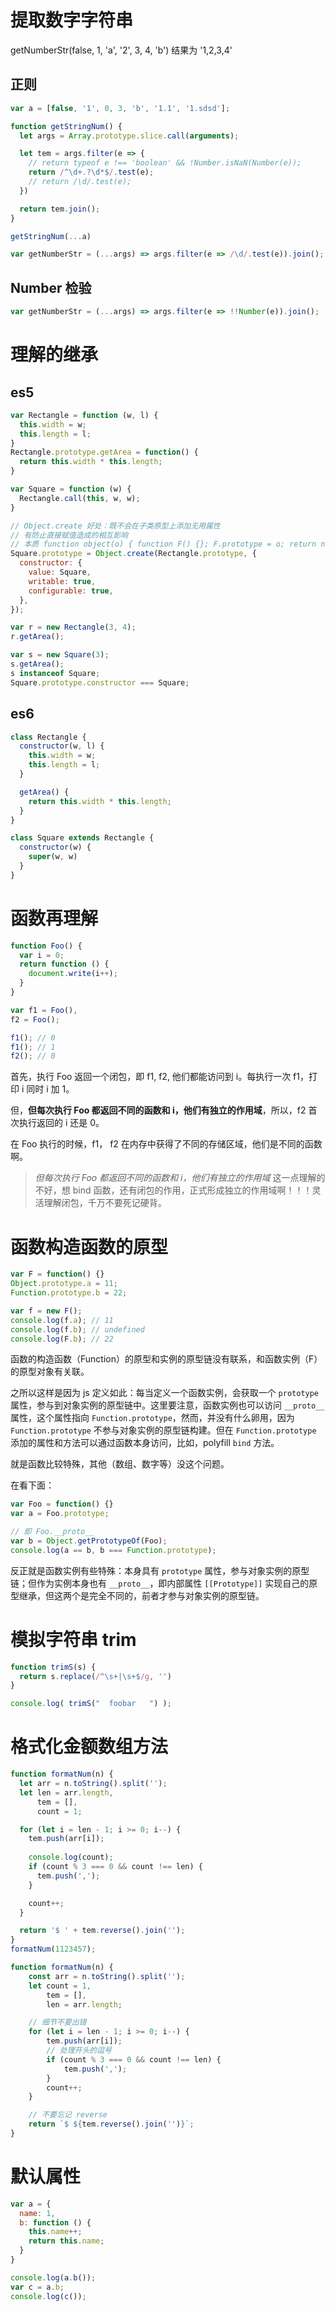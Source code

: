 # 提取数字字符串

getNumberStr(false, 1, 'a', '2', 3, 4, 'b') 结果为 '1,2,3,4'

## 正则

```js
var a = [false, '1', 0, 3, 'b', '1.1', '1.sdsd'];

function getStringNum() {
  let args = Array.prototype.slice.call(arguments);

  let tem = args.filter(e => {
    // return typeof e !== 'boolean' && !Number.isNaN(Number(e));
    return /^\d+.?\d*$/.test(e);
    // return /\d/.test(e);
  })

  return tem.join();
}

getStringNum(...a)
```

```js
var getNumberStr = (...args) => args.filter(e => /\d/.test(e)).join();
```

## Number 检验

```js
var getNumberStr = (...args) => args.filter(e => !!Number(e)).join();
```

# 理解的继承

## es5

```js
var Rectangle = function (w, l) {
  this.width = w;
  this.length = l;
}
Rectangle.prototype.getArea = function() {
  return this.width * this.length;
}

var Square = function (w) {
  Rectangle.call(this, w, w);
}

// Object.create 好处：既不会在子类原型上添加无用属性
// 有防止直接赋值造成的相互影响
// 本质 function object(o) { function F() {}; F.prototype = o; return new F();}
Square.prototype = Object.create(Rectangle.prototype, {
  constructor: {
    value: Square,
    writable: true,
    configurable: true,
  },
});

var r = new Rectangle(3, 4);
r.getArea();

var s = new Square(3);
s.getArea();
s instanceof Square;
Square.prototype.constructor === Square;
```

## es6

```js
class Rectangle {
  constructor(w, l) {
    this.width = w;
    this.length = l;
  }

  getArea() {
    return this.width * this.length;
  }
}

class Square extends Rectangle {
  constructor(w) {
    super(w, w)
  }
}
```

# 函数再理解

```js
function Foo() {
  var i = 0;
  return function () {
    document.write(i++);
  }
}

var f1 = Foo(),
f2 = Foo();

f1(); // 0
f1(); // 1
f2(); // 0
```

首先，执行 Foo 返回一个闭包，即 f1, f2, 他们都能访问到 i。每执行一次 f1，打印 i 同时 i 加 1。

但，**但每次执行 Foo 都返回不同的函数和 i，他们有独立的作用域**，所以，f2 首次执行返回的 i 还是 0。

在 Foo 执行的时候，f1， f2 在内存中获得了不同的存储区域，他们是不同的函数啊。

> _但每次执行 Foo 都返回不同的函数和 i，他们有独立的作用域_ 这一点理解的不好，想 bind 函数，还有闭包的作用，正式形成独立的作用域啊！！！灵活理解闭包，千万不要死记硬背。

# 函数构造函数的原型

```js
var F = function() {}
Object.prototype.a = 11;
Function.prototype.b = 22;

var f = new F();
console.log(f.a); // 11
console.log(f.b); // undefined
console.log(F.b); // 22
```

函数的构造函数（Function）的原型和实例的原型链没有联系，和函数实例（F）的原型对象有关联。

之所以这样是因为 js 定义如此：每当定义一个函数实例，会获取一个 `prototype` 属性，参与到对象实例的原型链中。这里要注意，函数实例也可以访问 `__proto__` 属性，这个属性指向 `Function.prototype`，然而，并没有什么卵用，因为 `Function.prototype` 不参与对象实例的原型链构建。但在 `Function.prototype` 添加的属性和方法可以通过函数本身访问，比如，polyfill `bind` 方法。

就是函数比较特殊，其他（数组、数字等）没这个问题。

在看下面：

```js
var Foo = function() {}
var a = Foo.prototype;

// 即 Foo.__proto__
var b = Object.getPrototypeOf(Foo);
console.log(a == b, b === Function.prototype);
```

反正就是函数实例有些特殊：本身具有 `prototype` 属性，参与对象实例的原型链；但作为实例本身也有 `__proto__`，即内部属性 `[[Prototype]]` 实现自己的原型继承，但这两个是完全不同的，前者才参与对象实例的原型链。

# 模拟字符串 trim

```js
function trimS(s) {
  return s.replace(/^\s+|\s+$/g, '')
}

console.log( trimS("  foobar   ") );
```

# 格式化金额数组方法

```js
function formatNum(n) {
  let arr = n.toString().split('');
  let len = arr.length,
      tem = [],
      count = 1;

  for (let i = len - 1; i >= 0; i--) {
    tem.push(arr[i]);
    
    console.log(count);
    if (count % 3 === 0 && count !== len) {
      tem.push(',');
    }

    count++;
  }

  return '$ ' + tem.reverse().join('');
}
formatNum(1123457);
```

```js
function formatNum(n) {
    const arr = n.toString().split('');
    let count = 1,
        tem = [],
        len = arr.length;

    // 细节不要出错
    for (let i = len - 1; i >= 0; i--) {
        tem.push(arr[i]);
        // 处理开头的逗号
        if (count % 3 === 0 && count !== len) {
            tem.push(',');
        }
        count++;
    }

    // 不要忘记 reverse
    return `$ ${tem.reverse().join('')}`;
}
```

# 默认属性

```js
var a = {
  name: 1,
  b: function () {
    this.name++;
    return this.name;
  }
}

console.log(a.b());
var c = a.b;
console.log(c());
```
